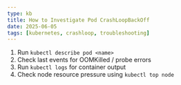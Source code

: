 ```yaml
---
type: kb
title: How to Investigate Pod CrashLoopBackOff
date: 2025-06-05
tags: [kubernetes, crashloop, troubleshooting]
---
```


1. Run `kubectl describe pod <name>`  
2. Check last events for OOMKilled / probe errors  
3. Run `kubectl logs` for container output  
4. Check node resource pressure using `kubectl top node`
